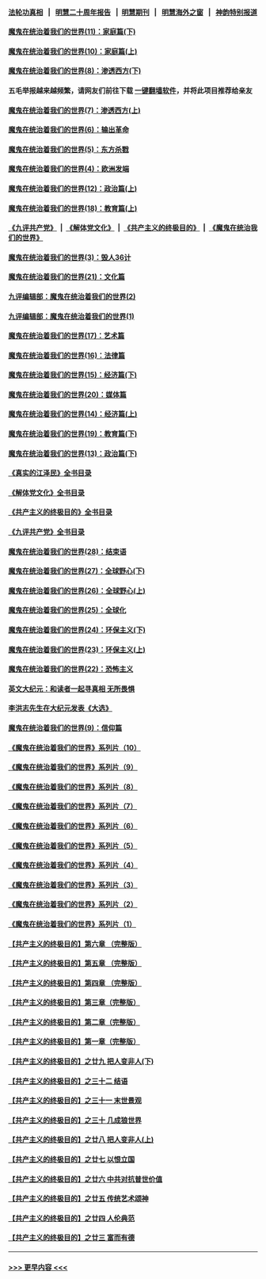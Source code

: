 #### [法轮功真相](https://github.com/gfw-breaker/truth/blob/master/README.md?t=0) &nbsp;&nbsp;|&nbsp;&nbsp; [明慧二十周年报告](https://github.com/gfw-breaker/mh-reports/blob/master/README.md?t=0) &nbsp;&nbsp;|&nbsp;&nbsp;[明慧期刊](https://github.com/gfw-breaker/mh-qikan) &nbsp;&nbsp;|&nbsp;&nbsp; [明慧海外之窗](https://github.com/gfw-breaker/mh-news/blob/master/README.md?t=0) &nbsp;&nbsp;|&nbsp;&nbsp; [神韵特别报道](https://github.com/gfw-breaker/mh-news/blob/master/shenyun.md?t=0)
#### [魔鬼在统治着我们的世界(11)：家庭篇(下)](../pages/nsc422/n10440961.md?t=12131150) 
#### [魔鬼在统治着我们的世界(10)：家庭篇(上)](../pages/nsc422/n10435448.md?t=12131150) 
#### [魔鬼在统治着我们的世界(8)：渗透西方(下)](../pages/nsc422/n10429603.md?t=12131150) 
#### 五毛举报越来越频繁，请网友们前往下载 [一键翻墙软件](https://github.com/gfw-breaker/ssr-accounts)，并将此项目推荐给亲友
#### [魔鬼在统治着我们的世界(7)：渗透西方(上)](../pages/nsc422/n10426013.md?t=12131150) 
#### [魔鬼在统治着我们的世界(6)：输出革命](../pages/nsc422/n10421536.md?t=12131150) 
#### [魔鬼在统治着我们的世界(5)：东方杀戮](../pages/nsc422/n10417707.md?t=12131150) 
#### [魔鬼在统治着我们的世界(4)：欧洲发端](../pages/nsc422/n10414890.md?t=12131150) 
#### [魔鬼在统治着我们的世界(12)：政治篇(上)](../pages/nsc422/n10444576.md?t=12131150) 
#### [魔鬼在统治着我们的世界(18)：教育篇(上)](../pages/nsc422/n10526970.md?t=12131150) 
#### [《九评共产党》](https://github.com/begood0513/9ping.md/blob/master/README.md) &nbsp;|&nbsp; [《解体党文化》](../../../../jtdwh.md/blob/master/README.md)  &nbsp;|&nbsp; [《共产主义的终极目的》](../../../../gczydzjmd.md/blob/master/README.md) &nbsp;|&nbsp; [《魔鬼在统治我们的世界》](../../../../mgztzwmdsj.md/blob/master/README.md) 
#### [魔鬼在统治着我们的世界(3)：毁人36计](../pages/nsc422/n10411583.md?t=12131150) 
#### [魔鬼在统治着我们的世界(21)：文化篇](../pages/nsc422/n10597706.md?t=12131150) 
#### [九评编辑部：魔鬼在统治着我们的世界(2)](../pages/nsc422/n10410036.md?t=12131150) 
#### [九评编辑部：魔鬼在统治着我们的世界(1)](../pages/nsc422/n10406825.md?t=12131150) 
#### [魔鬼在统治着我们的世界(17)：艺术篇](../pages/nsc422/n10499093.md?t=12131150) 
#### [魔鬼在统治着我们的世界(16)：法律篇](../pages/nsc422/n10485969.md?t=12131150) 
#### [魔鬼在统治着我们的世界(15)：经济篇(下)](../pages/nsc422/n10469975.md?t=12131150) 
#### [魔鬼在统治着我们的世界(20)：媒体篇](../pages/nsc422/n10586579.md?t=12131150) 
#### [魔鬼在统治着我们的世界(14)：经济篇(上)](../pages/nsc422/n10457370.md?t=12131150) 
#### [魔鬼在统治着我们的世界(19)：教育篇(下)](../pages/nsc422/n10564808.md?t=12131150) 
#### [魔鬼在统治着我们的世界(13)：政治篇(下)](../pages/nsc422/n10448270.md?t=12131150) 
#### [《真实的江泽民》全书目录](../pages/nsc422/n13721399.md?t=12131150) 
#### [《解体党文化》全书目录](../pages/nsc422/n13721157.md?t=12131150) 
#### [《共产主义的终极目的》全书目录](../pages/nsc422/n13721048.md?t=12131150) 
#### [《九评共产党》全书目录](../pages/nsc422/n13708085.md?t=12131150) 
#### [魔鬼在统治着我们的世界(28)：结束语](../pages/nsc422/n10936246.md?t=12131150) 
#### [魔鬼在统治着我们的世界(27)：全球野心(下)](../pages/nsc422/n10928319.md?t=12131150) 
#### [魔鬼在统治着我们的世界(26)：全球野心(上)](../pages/nsc422/n10900318.md?t=12131150) 
#### [魔鬼在统治着我们的世界(25)：全球化](../pages/nsc422/n10788205.md?t=12131150) 
#### [魔鬼在统治着我们的世界(24)：环保主义(下)](../pages/nsc422/n10695307.md?t=12131150) 
#### [魔鬼在统治着我们的世界(23)：环保主义(上)](../pages/nsc422/n10688613.md?t=12131150) 
#### [魔鬼在统治着我们的世界(22)：恐怖主义](../pages/nsc422/n10614727.md?t=12131150) 
#### [英文大纪元：和读者一起寻真相 无所畏惧](../pages/nsc422/n12542027.md?t=12131150) 
#### [李洪志先生在大纪元发表《大选》](../pages/nsc422/n12534746.md?t=12131150) 
#### [魔鬼在统治着我们的世界(9)：信仰篇](../pages/nsc422/n10432159.md?t=12131150) 
#### [《魔鬼在统治着我们的世界》系列片（10）](../pages/nsc422/n12292670.md?t=12131150) 
#### [《魔鬼在统治着我们的世界》系列片（9）](../pages/nsc422/n12290859.md?t=12131150) 
#### [《魔鬼在统治着我们的世界》系列片（8）](../pages/nsc422/n12287445.md?t=12131150) 
#### [《魔鬼在统治着我们的世界》系列片（7）](../pages/nsc422/n12283425.md?t=12131150) 
#### [《魔鬼在统治着我们的世界》系列片（6）](../pages/nsc422/n12282314.md?t=12131150) 
#### [《魔鬼在统治着我们的世界》系列片（5）](../pages/nsc422/n12281419.md?t=12131150) 
#### [《魔鬼在统治着我们的世界》系列片（4）](../pages/nsc422/n12274024.md?t=12131150) 
#### [《魔鬼在统治着我们的世界》系列片（3）](../pages/nsc422/n12271322.md?t=12131150) 
#### [《魔鬼在统治着我们的世界》系列片（2）](../pages/nsc422/n12269049.md?t=12131150) 
#### [《魔鬼在统治着我们的世界》系列片（1）](../pages/nsc422/n12267575.md?t=12131150) 
#### [【共产主义的终极目的】第六章 （完整版）](../pages/nsc422/n11428913.md?t=12131150) 
#### [【共产主义的终极目的】第五章 （完整版）](../pages/nsc422/n11428912.md?t=12131150) 
#### [【共产主义的终极目的】第四章 （完整版）](../pages/nsc422/n11428907.md?t=12131150) 
#### [【共产主义的终极目的】第三章（完整版）](../pages/nsc422/n11428848.md?t=12131150) 
#### [【共产主义的终极目的】第二章（完整版）](../pages/nsc422/n11428831.md?t=12131150) 
#### [【共产主义的终极目的】第一章（完整版）](../pages/nsc422/n11417651.md?t=12131150) 
#### [【共产主义的终极目的】之廿九 把人变非人(下)](../pages/nsc422/n11344140.md?t=12131150) 
#### [【共产主义的终极目的】之三十二 结语](../pages/nsc422/n11360535.md?t=12131150) 
#### [【共产主义的终极目的】之三十一 末世景观](../pages/nsc422/n11351129.md?t=12131150) 
#### [【共产主义的终极目的】之三十 几成狼世界](../pages/nsc422/n11348280.md?t=12131150) 
#### [【共产主义的终极目的】之廿八 把人变非人(上)](../pages/nsc422/n11340492.md?t=12131150) 
#### [【共产主义的终极目的】之廿七 以恨立国](../pages/nsc422/n11336944.md?t=12131150) 
#### [【共产主义的终极目的】之廿六 中共对抗普世价值](../pages/nsc422/n11324785.md?t=12131150) 
#### [【共产主义的终极目的】之廿五 传统艺术颂神](../pages/nsc422/n11296396.md?t=12131150) 
#### [【共产主义的终极目的】之廿四 人伦典范](../pages/nsc422/n11296397.md?t=12131150) 
#### [【共产主义的终极目的】之廿三 富而有德](../pages/nsc422/n11283598.md?t=12131150) 

----
#### [ >>> 更早内容 <<< ](../indexes/nsc422-earlier.md)
